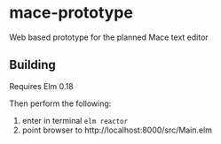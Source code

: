 # mace-prototype
Web based prototype for the planned Mace text editor

## Building

Requires Elm 0.18

Then perform the following:

1. enter in terminal `elm reactor`
2. point browser to http://localhost:8000/src/Main.elm
